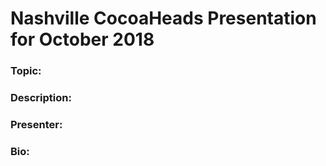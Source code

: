 # Nashville CocoaHeads Presentation for October 2018

### Topic:

### Description:

### Presenter:

### Bio:
